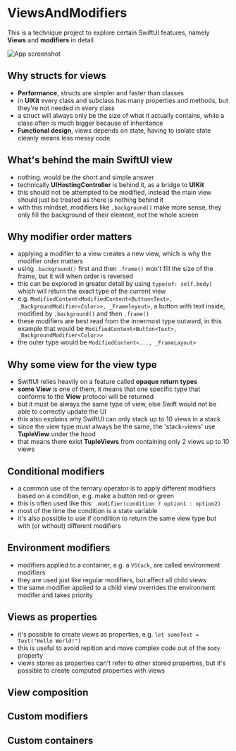 # ViewsAndModifiers

This is a technique project to explore certain SwiftUI features, namely **Views** and **modifiers**  in detail

![App screenshot](ViewsAndModifiers.png)


## Why structs for views
- **Performance**, structs are simpler and faster than classes
- in __UIKit__ every class and subclass has many properties and methods, but they're not needed in every class
- a struct will always only be the size of what it actually contains, while a class often is much bigger because of inheritance
- **Functional design**, views depends on state, having to isolate state cleanly means less messy code

## What's behind the main SwiftUI view
- nothing. would be the short and simple answer
- technically **UIHostingController** is behind it, as a bridge to **UIKit**
- this should not be attempted to be modified, instead the main view should just be treated as there is nothing behind it
- with this mindset, modifiers like `.background()` make more sense, they only fill the background of their element, not the whole screen

## Why modifier order matters
- applying a modifier to a view creates a new view, which is why the modifier order matters
- using `.background()` first and then `.frame()` won't fill the size of the frame, but it will when order is reversed
- this can be explored in greater detail by using `type(of: self.body)` which will return the exact type of the current view
- e.g. `ModifiedContent<ModifiedContent<Button<Text>, _BackgroundModifier<Color>>, _Frameleyout>`, a button with text inside, modified by `.background()` and then `.frame()`
- these modifiers are best read from the innermost type outward, in this example that would be `ModifiedContent<Button<Text>, _BackgroundModifier<Color>>`
- the outer type would be `ModifiedContent<..., _FrameLayout>`

## Why __some view__ for the view type
- SwiftUI relies heavily on a feature called __opaque return types__
- **some View** is one of them, it means that one specific type that conforms to the **View** protocol will be returned
- but it must be always the same type of view, else Swift would not be able to correctly update the UI
- this also explains why SwiftUI can only stack up to 10 views in a stack
- since the view type must always be the same, the 'stack-views' use **TupleView** under the hood
- that means there exist __TupleViews__ from containing only 2 views up to 10 views

## Conditional modifiers
- a common use of the ternary operator is to apply different modifiers based on a condition, e.g. make a button red or green
- this is often used like this: `.modifier(condition ? option1 : option2)`
- most of the time the condition is a state variable
- it's also possible to use if condition to return the same view type but with (or without) different modifiers

## Environment modifiers
- modifiers applied to a container, e.g. a `VStack`, are called environment modifiers
- they are used just like regular modifiers, but affect all child views
- the same modifier applied to a child view overrides the environment modifer and takes priority

## Views as properties
- it's possible to create views as properties, e.g. `let someText = Text("Hello World!")`
- this is useful to avoid repition and move complex code out of the `body` property
- views stores as properties can't refer to other stored properties, but it's possible to create computed properties with views

## View composition

## Custom modifiers

## Custom containers

